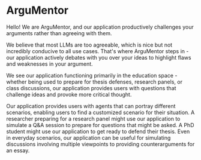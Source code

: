 # ArguMentor

Hello! We are ArguMentor, and our application productively challenges your arguments rather than agreeing with them. 

We believe that most LLMs are too agreeable, which is nice but not incredibly conducive to all use cases. That's where ArguMentor steps in - our application actively debates with you over your ideas to highlight flaws and weaknesses in your argument. 

We see our application functioning primarily in the education space - whether being used to prepare for thesis defenses, research panels, or class discussions, our application provides users with questions that challenge ideas and provoke more critical thought. 

Our application provides users with agents that can portray different scenarios, enabling users to find a customized scenario for their situation. A researcher preparing for a research panel might use our application to simulate a Q&A session to prepare for questions that might be asked. A PhD student might use our application to get ready to defend their thesis. Even in everyday scenarios, our application can be useful for simulating discussions involving multiple viewpoints to providing counterarguments for an essay. 


